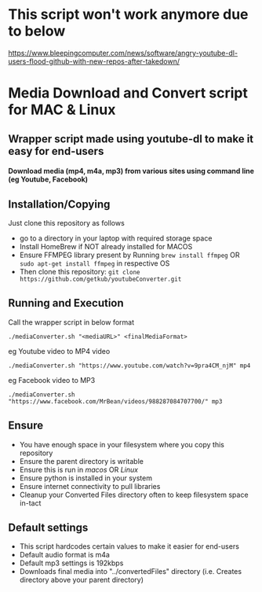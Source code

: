 # This script won't work anymore due to below
https://www.bleepingcomputer.com/news/software/angry-youtube-dl-users-flood-github-with-new-repos-after-takedown/

# Media Download and Convert script for MAC & Linux

## Wrapper script made using youtube-dl to make it easy for end-users
#### Download media (mp4, m4a, mp3) from various sites using command line (eg Youtube, Facebook)

## Installation/Copying
Just clone this repository as follows
- go to a directory in your laptop with required storage space
- Install HomeBrew if NOT already installed for MACOS
- Ensure FFMPEG library present by Running ```brew install ffmpeg``` OR ```sudo apt-get install ffmpeg``` in respective OS
- Then clone this repository: ```git clone https://github.com/getkub/youtubeConverter.git```


## Running and Execution

Call the wrapper script in below format

```
./mediaConverter.sh "<mediaURL>" <finalMediaFormat>
```

eg Youtube video to MP4 video
```
./mediaConverter.sh "https://www.youtube.com/watch?v=9pra4CM_njM" mp4
```

eg Facebook video to MP3
```
./mediaConverter.sh "https://www.facebook.com/MrBean/videos/988287084707700/" mp3
```


## Ensure
- You have enough space in your filesystem where you copy this repository
- Ensure the parent directory is writable
- Ensure this is run in *macos* OR *Linux*
- Ensure python is installed in your system
- Ensure internet connectivity to pull libraries
- Cleanup your Converted Files directory often to keep filesystem space in-tact

## Default settings
- This script hardcodes certain values to make it easier for end-users
- Default audio format is m4a
- Default mp3 settings is 192kbps
- Downloads final media into "../convertedFiles" directory (i.e. Creates directory above your parent directory)
